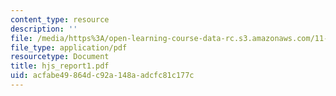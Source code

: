 ```yaml
---
content_type: resource
description: ''
file: /media/https%3A/open-learning-course-data-rc.s3.amazonaws.com/11-439-revitalizing-urban-main-streets-hyde-jackson-square-roslindale-square-boston-spring-2005/acfabe49864dc92a148aadcfc81c177c_hjs_report1.pdf
file_type: application/pdf
resourcetype: Document
title: hjs_report1.pdf
uid: acfabe49-864d-c92a-148a-adcfc81c177c
---
```

